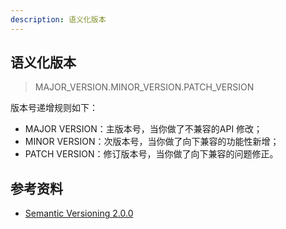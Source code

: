 ```yaml
---
description: 语义化版本
---
```


## 语义化版本

> MAJOR_VERSION.MINOR_VERSION.PATCH_VERSION

版本号递增规则如下：

- MAJOR VERSION：主版本号，当你做了不兼容的API 修改；
- MINOR VERSION：次版本号，当你做了向下兼容的功能性新增；
- PATCH VERSION：修订版本号，当你做了向下兼容的问题修正。

## 参考资料

- [Semantic Versioning 2.0.0](https://semver.org/)